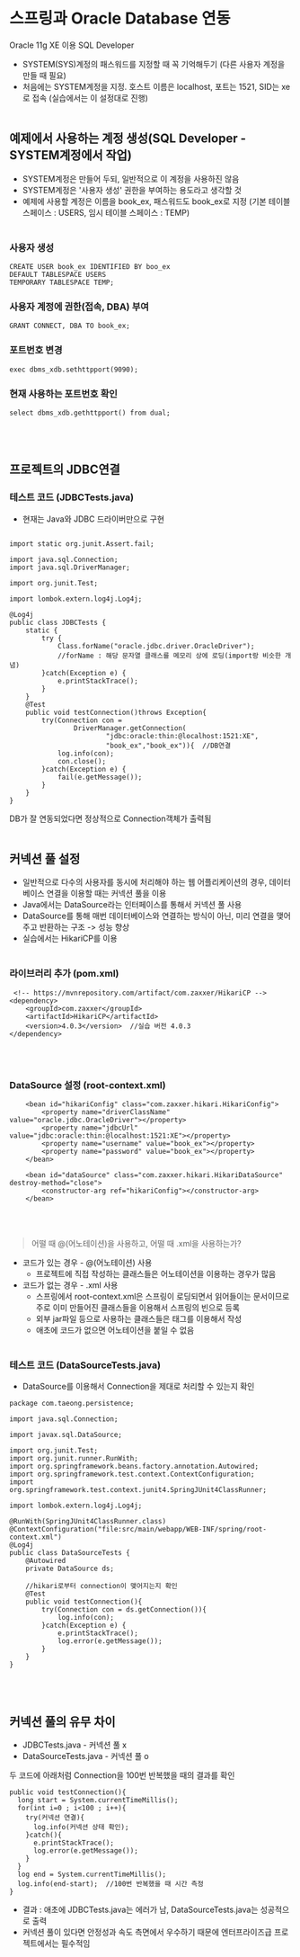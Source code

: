 # 스프링과 Oracle Database 연동
Oracle 11g XE 이용
SQL Developer

* SYSTEM(SYS)계정의 패스워드를 지정할 때 꼭 기억해두기 (다른 사용자 계정을 만들 때 필요)
* 처음에는 SYSTEM계정을 지정. 호스트 이름은 localhost, 포트는 1521, SID는 xe로 접속 (실습에서는 이 설정대로 진행)
<br><br>
## 예제에서 사용하는 계정 생성(SQL Developer - SYSTEM계정에서 작업)
* SYSTEM계정은 만들어 두되, 일반적으로 이 계정을 사용하진 않음
* SYSTEM계정은 '사용자 생성' 권한을 부여하는 용도라고 생각할 것
* 예제에 사용할 계정은 이름을 book_ex, 패스워드도 book_ex로 지정 (기본 테이블 스페이스 : USERS, 임시 테이블 스페이스 : TEMP)
<br><br>
### 사용자 생성
```
CREATE USER book_ex IDENTIFIED BY boo_ex
DEFAULT TABLESPACE USERS
TEMPORARY TABLESPACE TEMP;
```

### 사용자 계정에 권한(접속, DBA) 부여
```
GRANT CONNECT, DBA TO book_ex;
```

### 포트번호 변경
```
exec dbms_xdb.sethttpport(9090);
```

### 현재 사용하는 포트번호 확인
```
select dbms_xdb.gethttpport() from dual;
```
<br><br>
## 프로젝트의 JDBC연결
### 테스트 코드 (JDBCTests.java)
* 현재는 Java와 JDBC 드라이버만으로 구현
```package com.taeong.persistence;

import static org.junit.Assert.fail;

import java.sql.Connection;
import java.sql.DriverManager;

import org.junit.Test;

import lombok.extern.log4j.Log4j;

@Log4j
public class JDBCTests {
	static {
		try {
			Class.forName("oracle.jdbc.driver.OracleDriver");
			//forName : 해당 문자열 클래스를 메모리 상에 로딩(import랑 비슷한 개념)
		}catch(Exception e) {
			e.printStackTrace();
		}
	}
	@Test
	public void testConnection()throws Exception{
		try(Connection con = 
				DriverManager.getConnection(
						"jdbc:oracle:thin:@localhost:1521:XE",
						"book_ex","book_ex")){	//DB연결
			log.info(con);
			con.close();
		}catch(Exception e) {
			fail(e.getMessage());
		}
	}
}
```
DB가 잘 연동되었다면 정상적으로 Connection객체가 출력됨
<br><br>
## 커넥션 풀 설정
* 일반적으로 다수의 사용자를 동시에 처리해야 하는 웹 어플리케이션의 경우, 데이터베이스 연결을 이용할 때는 커넥션 풀을 이용 
* Java에서는 DataSource라는 인터페이스를 통해서 커넥션 풀 사용
* DataSource를 통해 매번 데이터베이스와 연결하는 방식이 아닌, 미리 연결을 맺어주고 반환하는 구조 -> 성능 향상
* 실습에서는 HikariCP를 이용
<br><br>
### 라이브러리 추가 (pom.xml)
```
 <!-- https://mvnrepository.com/artifact/com.zaxxer/HikariCP -->
<dependency>
    <groupId>com.zaxxer</groupId>
    <artifactId>HikariCP</artifactId>
    <version>4.0.3</version>  //실습 버전 4.0.3
</dependency>
```
<br><br>
### DataSource 설정 (root-context.xml)
```
	<bean id="hikariConfig" class="com.zaxxer.hikari.HikariConfig"> 
		<property name="driverClassName" value="oracle.jdbc.OracleDriver"></property> 
		<property name="jdbcUrl" value="jdbc:oracle:thin:@localhost:1521:XE"></property> 
		<property name="username" value="book_ex"></property> 
		<property name="password" value="book_ex"></property> 
	</bean> 
	
	<bean id="dataSource" class="com.zaxxer.hikari.HikariDataSource" destroy-method="close"> 
		<constructor-arg ref="hikariConfig"></constructor-arg> 
	</bean>
```

<br><br>
> 어떨 때 @(어노테이션)을 사용하고, 어떨 때 .xml을 사용하는가?
* 코드가 있는 경우 - @(어노테이션) 사용
  * 프로젝트에 직접 작성하는 클래스들은 어노테이션을 이용하는 경우가 많음 
* 코드가 없는 경우 - .xml 사용
  * 스프링에서 root-context.xml은 스프링이 로딩되면서 읽어들이는 문서이므로 주로 이미 만들어진 클래스들을 이용해서 스프링의 빈으로 등록
  * 외부 jar파일 등으로 사용하는 클래스들은 <bean> 태그를 이용해서 작성
  * 애초에 코드가 없으면 어노테이션을 붙일 수 없음
<br><br>
  
### 테스트 코드 (DataSourceTests.java)
* DataSource를 이용해서 Connection을 제대로 처리할 수 있는지 확인
```
package com.taeong.persistence;

import java.sql.Connection;

import javax.sql.DataSource;

import org.junit.Test;
import org.junit.runner.RunWith;
import org.springframework.beans.factory.annotation.Autowired;
import org.springframework.test.context.ContextConfiguration;
import org.springframework.test.context.junit4.SpringJUnit4ClassRunner;

import lombok.extern.log4j.Log4j;

@RunWith(SpringJUnit4ClassRunner.class)
@ContextConfiguration("file:src/main/webapp/WEB-INF/spring/root-context.xml")
@Log4j
public class DataSourceTests {
	@Autowired
	private DataSource ds;
	
	//hikari로부터 connection이 맺어지는지 확인
	@Test
	public void testConnection(){
		try(Connection con = ds.getConnection()){
			log.info(con);
		}catch(Exception e) {
			e.printStackTrace();
			log.error(e.getMessage());
		}
	}
}

```
<br><br>
## 커넥션 풀의 유무 차이
* JDBCTests.java - 커넥션 풀 x
* DataSourceTests.java - 커넥션 풀 o

두 코드에 아래처럼 Connection을 100번 반복했을 때의 결과를 확인
```
public void testConnection(){
  long start = System.currentTimeMillis();
  for(int i=0 ; i<100 ; i++){
    try(커넥션 연결){
      log.info(커넥션 상태 확인);
    }catch(){
      e.printStackTrace();
      log.error(e.getMessage());
    }
  }
  log end = System.currentTimeMillis();
  log.info(end-start);  //100번 반복했을 때 시간 측정
}
```
* 결과 : 애초에 JDBCTests.java는 에러가 남, DataSourceTests.java는 성공적으로 출력
* 커넥션 풀이 있다면 안정성과 속도 측면에서 우수하기 때문에 엔터프라이즈급 프로젝트에서는 필수적임
